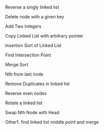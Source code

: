 Reverse a singly linked list

Delete node with a given key

Add Two Integers

Copy Linked List with arbitrary pointer

Insertion Sort of Linked List

Find Intersection Point

Merge Sort

Nth from last node

Remove Duplicates in linked list

Reverse even nodes

Rotate a linked list

Swap Nth Node with Head

Other1. find linked list middle point and merge